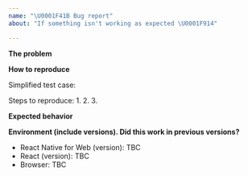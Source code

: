 ```yaml
---
name: "\U0001F41B Bug report"
about: "If something isn't working as expected \U0001F914"

---
```


<!--
Thank you for reporting an issue. Please note that an issue must include the
information that is marked as REQUIRED below, or it may be closed.
-->

**The problem**
<!--
REQUIRED: A clear and concise description of the bug or problem.
-->

**How to reproduce**
<!--
REQUIRED: Create a test case by forking this template https://codesandbox.io/s/6lx6ql1w5r

Failing to include a reduced test case may result in the issue being closed,
and will delay any potential fix. Your application or GitHub project is NOT
considered a reduced test case. If the issue only affects certain browsers,
providing screenshots is also helpful.
-->
Simplified test case: <!-- add link here -->

Steps to reproduce:
1.
2.
3.

**Expected behavior**
<!--
REQUIRED: A clear and concise description of what you expected to happen.
-->

**Environment (include versions). Did this work in previous versions?**

* React Native for Web (version): TBC
* React (version): TBC
* Browser: TBC

<!--
OPTIONAL:

**Additional context**
Add any other context about the problem here.
-->

